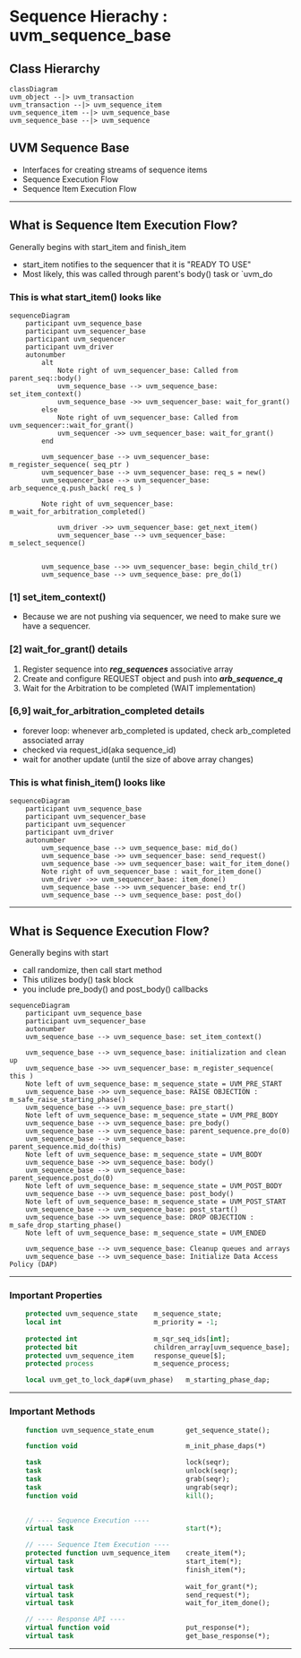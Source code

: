 # Sequence Hierachy : uvm_sequence_base

## Class Hierarchy

```mermaid
classDiagram
uvm_object --|> uvm_transaction
uvm_transaction --|> uvm_sequence_item
uvm_sequence_item --|> uvm_sequence_base
uvm_sequence_base --|> uvm_sequence
```

## UVM Sequence Base
- Interfaces for creating streams of sequence items
- Sequence Execution Flow
- Sequence Item Execution Flow

---
## What is Sequence Item Execution Flow?


Generally begins with start_item and finish_item
- start_item notifies to the sequencer that it is "READY TO USE"
- Most likely, this was called through parent's body() task or `uvm_do



### This is what start_item() looks like
```mermaid
sequenceDiagram
    participant uvm_sequence_base
    participant uvm_sequencer_base
    participant uvm_sequencer
    participant uvm_driver
    autonumber
        alt
            Note right of uvm_sequencer_base: Called from parent_seq::body()
            uvm_sequence_base --> uvm_sequence_base: set_item_context()
            uvm_sequence_base ->> uvm_sequencer_base: wait_for_grant()
        else
            Note right of uvm_sequencer_base: Called from uvm_sequencer::wait_for_grant()
            uvm_sequencer ->> uvm_sequencer_base: wait_for_grant()
        end

        uvm_sequencer_base --> uvm_sequencer_base: m_register_sequence( seq_ptr )
        uvm_sequencer_base --> uvm_sequencer_base: req_s = new()
        uvm_sequencer_base --> uvm_sequencer_base: arb_sequence_q.push_back( req_s )
        
        Note right of uvm_sequencer_base: m_wait_for_arbitration_completed()
        
            uvm_driver ->> uvm_sequencer_base: get_next_item()
            uvm_sequencer_base --> uvm_sequencer_base: m_select_sequence()
        

        uvm_sequence_base -->> uvm_sequencer_base: begin_child_tr()
        uvm_sequence_base --> uvm_sequence_base: pre_do(1)
```

### [1] set_item_context()
- Because we are not pushing via sequencer, we need to make sure we have a sequencer.

### [2] wait_for_grant() details
1. Register sequence into ***reg_sequences*** associative array
2. Create and configure REQUEST object and push into ***arb_sequence_q***
3. Wait for the Arbitration to be completed (WAIT implementation)

### [6,9] wait_for_arbitration_completed details
- forever loop: whenever arb_completed is updated, check arb_completed associated array
- checked via request_id(aka sequence_id)
- wait for another update  (until the size of above array changes)


### This is what finish_item() looks like
```mermaid
sequenceDiagram
    participant uvm_sequence_base
    participant uvm_sequencer_base
    participant uvm_sequencer
    participant uvm_driver
    autonumber
        uvm_sequence_base --> uvm_sequence_base: mid_do()
        uvm_sequence_base ->> uvm_sequencer_base: send_request()
        uvm_sequence_base ->> uvm_sequencer_base: wait_for_item_done()
        Note right of uvm_sequencer_base : wait_for_item_done()
        uvm_driver ->> uvm_sequencer_base: item_done()
        uvm_sequence_base -->> uvm_sequencer_base: end_tr()
        uvm_sequence_base --> uvm_sequence_base: post_do()
```

---

## What is Sequence Execution Flow?

Generally begins with start
- call randomize, then call start method
- This utilizes body() task block
- you include pre_body() and post_body() callbacks


```mermaid
sequenceDiagram
    participant uvm_sequence_base
    participant uvm_sequencer_base
    autonumber
    uvm_sequence_base --> uvm_sequence_base: set_item_context()
    
    uvm_sequence_base --> uvm_sequence_base: initialization and clean up
    uvm_sequence_base ->> uvm_sequencer_base: m_register_sequence( this )
    Note left of uvm_sequence_base: m_sequence_state = UVM_PRE_START
    uvm_sequence_base ->> uvm_sequence_base: RAISE OBJECTION : m_safe_raise_starting_phase()
    uvm_sequence_base --> uvm_sequence_base: pre_start()
    Note left of uvm_sequence_base: m_sequence_state = UVM_PRE_BODY
    uvm_sequence_base --> uvm_sequence_base: pre_body()
    uvm_sequence_base --> uvm_sequence_base: parent_sequence.pre_do(0)
    uvm_sequence_base --> uvm_sequence_base: parent_sequence.mid_do(this)
    Note left of uvm_sequence_base: m_sequence_state = UVM_BODY
    uvm_sequence_base ->> uvm_sequence_base: body()
    uvm_sequence_base --> uvm_sequence_base: parent_sequence.post_do(0)
    Note left of uvm_sequence_base: m_sequence_state = UVM_POST_BODY
    uvm_sequence_base --> uvm_sequence_base: post_body()
    Note left of uvm_sequence_base: m_sequence_state = UVM_POST_START
    uvm_sequence_base --> uvm_sequence_base: post_start()
    uvm_sequence_base ->> uvm_sequence_base: DROP OBJECTION : m_safe_drop_starting_phase()
    Note left of uvm_sequence_base: m_sequence_state = UVM_ENDED
    
    uvm_sequence_base --> uvm_sequence_base: Cleanup queues and arrays
    uvm_sequence_base --> uvm_sequence_base: Initialize Data Access Policy (DAP)

```


----

### Important Properties

```systemverilog
    protected uvm_sequence_state    m_sequence_state;                   // Sequence STATE enum
    local int                       m_priority = -1;                    // for UVM_SEQ_ARB_WEIGHTED
    
    protected int                   m_sqr_seq_ids[int];                 // tracks sequence_id
    protected bit                   children_array[uvm_sequence_base];
    protected uvm_sequence_item     response_queue[$];                  // response queue
    protected process               m_sequence_process;                 // process id for fine-grain control

    local uvm_get_to_lock_dap#(uvm_phase)   m_starting_phase_dap;       // holds the starting phase
```

----

### Important Methods

```systemverilog
    function uvm_sequence_state_enum        get_sequence_state();       // get STATE enum

    function void                           m_init_phase_daps(*)        // create or rename Data Access Policy

    task                                    lock(seqr);                 // request lock on SEQR
    task                                    unlock(seqr);
    task                                    grab(seqr);                 // request lock then put SEQ in front
    task                                    ungrab(seqr);
    function void                           kill();                     // kill and clean up

    
    // ---- Sequence Execution ----
    virtual task                            start(*);                   // Sequence Execution Start

    // ---- Sequence Item Execution ----
    protected function uvm_sequence_item    create_item(*);             // create/initialize seq via factory
    virtual task                            start_item(*);              // Initiate a sequence item
    virtual task                            finish_item(*);             // Other half of initiation 
                                                                        // no delays btw. start_item/finish_item
    virtual task                            wait_for_grant(*);          // issues REQ to SEQR, return when granted
    virtual task                            send_request(*);            // used to fwd. REQ to DRV through SEQR
    virtual task                            wait_for_item_done();       // (optional) block until DRV calls item_done/put

    // ---- Response API ----
    virtual function void                   put_response(*);            // push RSP into queue
    virtual task                            get_base_response(*);       // pop from RSP queue
```
----
